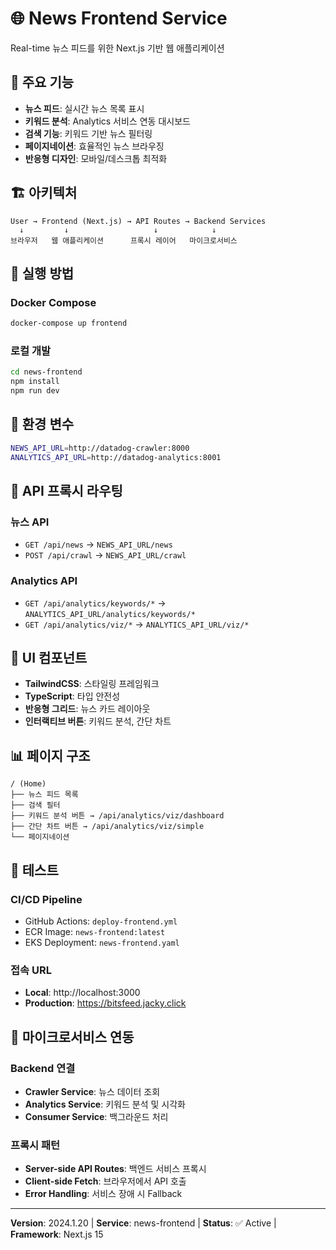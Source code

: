 # 🌐 News Frontend Service

Real-time 뉴스 피드를 위한 Next.js 기반 웹 애플리케이션

## 🎯 **주요 기능**

- **뉴스 피드**: 실시간 뉴스 목록 표시
- **키워드 분석**: Analytics 서비스 연동 대시보드
- **검색 기능**: 키워드 기반 뉴스 필터링
- **페이지네이션**: 효율적인 뉴스 브라우징
- **반응형 디자인**: 모바일/데스크톱 최적화

## 🏗️ **아키텍처**

```
User → Frontend (Next.js) → API Routes → Backend Services
  ↓         ↓                   ↓            ↓
브라우저   웹 애플리케이션      프록시 레이어   마이크로서비스
```

## 🚀 **실행 방법**

### **Docker Compose**
```bash
docker-compose up frontend
```

### **로컬 개발**
```bash
cd news-frontend
npm install
npm run dev
```

## 🔧 **환경 변수**

```bash
NEWS_API_URL=http://datadog-crawler:8000
ANALYTICS_API_URL=http://datadog-analytics:8001
```

## 📡 **API 프록시 라우팅**

### **뉴스 API**
- `GET /api/news` → `NEWS_API_URL/news`
- `POST /api/crawl` → `NEWS_API_URL/crawl`

### **Analytics API**
- `GET /api/analytics/keywords/*` → `ANALYTICS_API_URL/analytics/keywords/*`
- `GET /api/analytics/viz/*` → `ANALYTICS_API_URL/viz/*`

## 🎨 **UI 컴포넌트**

- **TailwindCSS**: 스타일링 프레임워크
- **TypeScript**: 타입 안전성
- **반응형 그리드**: 뉴스 카드 레이아웃
- **인터랙티브 버튼**: 키워드 분석, 간단 차트

## 📊 **페이지 구조**

```
/ (Home)
├── 뉴스 피드 목록
├── 검색 필터
├── 키워드 분석 버튼 → /api/analytics/viz/dashboard
├── 간단 차트 버튼 → /api/analytics/viz/simple
└── 페이지네이션
```

## 🧪 **테스트**

### **CI/CD Pipeline**
- GitHub Actions: `deploy-frontend.yml`
- ECR Image: `news-frontend:latest`
- EKS Deployment: `news-frontend.yaml`

### **접속 URL**
- **Local**: http://localhost:3000
- **Production**: https://bitsfeed.jacky.click

<!-- 🧪 Frontend workflow test: 2024-01-20 v1.0 -->
<!-- 🌐 Next.js deployment test trigger -->
<!-- ⚡ Frontend service optimization test -->

## 🔄 **마이크로서비스 연동**

### **Backend 연결**
- **Crawler Service**: 뉴스 데이터 조회
- **Analytics Service**: 키워드 분석 및 시각화
- **Consumer Service**: 백그라운드 처리

### **프록시 패턴**
- **Server-side API Routes**: 백엔드 서비스 프록시
- **Client-side Fetch**: 브라우저에서 API 호출
- **Error Handling**: 서비스 장애 시 Fallback

---
**Version**: 2024.1.20 | **Service**: news-frontend | **Status**: ✅ Active | **Framework**: Next.js 15
